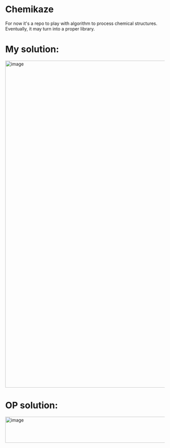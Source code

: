# Chemikaze

For now it's a repo to play with algorithm to process chemical structures. Eventually, it may turn into a proper library.

# My solution: 


<img width="833" height="1031" alt="image" src="https://github.com/user-attachments/assets/49af21dc-7ad7-4231-a9f9-966823543652" />

# OP solution:


<img width="1061" height="82" alt="image" src="https://github.com/user-attachments/assets/2bfdda1e-f2fa-4af0-89c0-de78b70b40ad" />
